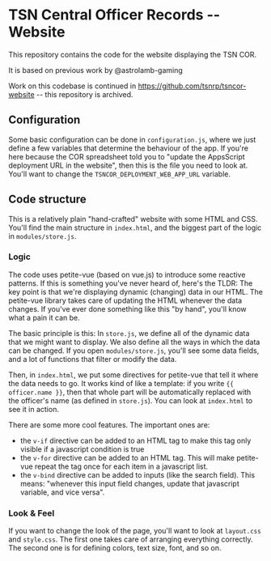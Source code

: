 # TSN Central Officer Records -- Website

This repository contains the code for the website displaying the TSN COR.

It is based on previous work by @astrolamb-gaming

Work on this codebase is continued in https://github.com/tsnrp/tsncor-website -- this repository is archived.

## Configuration

Some basic configuration can be done in `configuration.js`, where we just define a few variables that determine the behaviour of the app. 
If you're here because the COR spreadsheet told you to "update the AppsScript deployment URL in the website", then this is the file you need to look at.
You'll want to change the `TSNCOR_DEPLOYMENT_WEB_APP_URL` variable.


## Code structure

This is a relatively plain "hand-crafted" website with some HTML and CSS.
You'll find the main structure in `index.html`, and the biggest part of the logic in `modules/store.js`.

### Logic

The code uses petite-vue (based on vue.js) to introduce some reactive patterns.
If this is something you've never heard of, here's the TLDR:
The key point is that we're displaying dynamic (changing) data in our HTML.
The petite-vue library takes care of updating the HTML whenever the data changes.
If you've ever done something like this "by hand", you'll know what a pain it can be.

The basic principle is this: In `store.js`, we define all of the dynamic data that we might want to display.
We also define all the ways in which the data can be changed.
If you open `modules/store.js`, you'll see some data fields, and a lot of functions that filter or modify the data.

Then, in `index.html`, we put some directives for petite-vue that tell it where the data needs to go.
It works kind of like a template: if you write `{{ officer.name }}`, then that whole part will be automatically replaced with the officer's name (as defined in `store.js`).
You can look at `index.html` to see it in action.

There are some more cool features. The important ones are:
* the `v-if` directive can be added to an HTML tag to make this tag only visible if a javascript condition is true
* the `v-for` directive can be added to an HTML tag. This will make petite-vue repeat the tag once for each item in a javascript list.
* the `v-bind` directive can be added to inputs (like the search field). This means: "whenever this input field changes, update that javascript variable, and vice versa".

### Look & Feel

If you want to change the look of the page, you'll want to look at `layout.css` and `style.css`.
The first one takes care of arranging everything correctly.
The second one is for defining colors, text size, font, and so on.